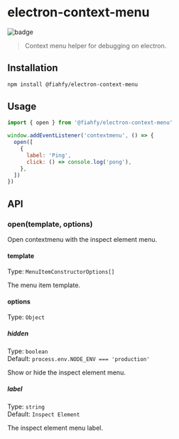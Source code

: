 # electron-context-menu

![badge](https://github.com/fiahfy/electron-context-menu/workflows/Node.js%20Package/badge.svg)

> Context menu helper for debugging on electron.

## Installation

```bash
npm install @fiahfy/electron-context-menu
```

## Usage

```js
import { open } from '@fiahfy/electron-context-menu'

window.addEventListener('contextmenu', () => {
  open([
    {
      label: 'Ping',
      click: () => console.log('pong'),
    },
  ])
})
```

## API

### open(template, options)

Open contextmenu with the inspect element menu.

#### template

Type: `MenuItemConstructorOptions[]`

The menu item template.

#### options

Type: `Object`

##### hidden

Type: `boolean`  
Default: `process.env.NODE_ENV === 'production'`

Show or hide the inspect element menu.

##### label

Type: `string`  
Default: `Inspect Element`

The inspect element menu label.
